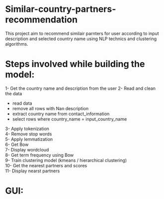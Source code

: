 # Similar-country-partners-recommendation

This project aim to recommend similair parnters for user according to input description and selected 
country name using NLP technics and clustering algorithms.

# Steps involved while building the model:
1-	Get the country name and description from the user
2-	Read and clean the data <br>
- read data<br>
- remove all rows with Nan description<br>
- extract country name from contact_information <br>
- select rows where country_name = input_country_name<br>
       
3-	Apply tokenization<br>
4-	Remove stop words<br>
5-	Apply lemmatization <br>
6-	Get Bow<br>
7-	Display wordcloud<br>
8-	Get term frequency using Bow<br>
9-	Train clustering model (kmeans / hierarchical clustering)<br>
10-	Get the nearest partners and scores <br>
11-	Display nearst partners <br>


# GUI:
<img url="">





